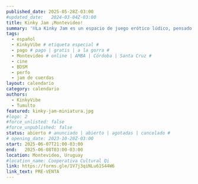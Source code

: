 ```yaml
---
published_date: 2025-05-28Z-03:00
#updated_date:   2024-03-04Z-03:00
title: Kinky Jam ¡Montevideo!
summary: '⛓La Kinky Jam es un espacio de juego erótico lúdico, pensado para quienes quieren tener prácticas dentro del espectro del Shibari/kink/BDSM⛓'
tags:
  - español
  - KinkyVibe # etiqueta especial #
  - pago # pago | gratis | a la gorra #
  - Montevideo # online | AMBA | Córdoba | Santa Cruz #
  - cine
  - BDSM
  - perfo
  - jam de cuerdas
layout: calendario
category: calendario
authors:
  - KinkyVibe
  - Tumulto
featured: kinky-jam-miniatura.jpg
#logo: 2
#force_unlisted: false
#force_unpublished: false
status: abierto # anunciado | abierto | agotadas | cancelado #
# opening_date: 2023-10-20Z-03:00
start: 2025-06-07T21:00-03:00
end:   2025-06-08T03:00-03:00
location: Montevideo, Uruguay
#location_name: Cooperativa Cultural Qi
link: https://forms.gle/1V7j3qiNLu61S44W6
link_text: PRE-VENTA
---
```

